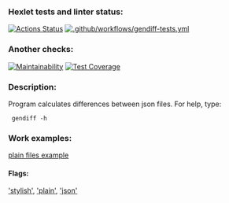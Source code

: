 ### Hexlet tests and linter status:
[![Actions Status](https://github.com/Memnaya/frontend-project-46/workflows/hexlet-check/badge.svg)](https://github.com/Memnaya/frontend-project-46/actions)
[![.github/workflows/gendiff-tests.yml](https://github.com/Memnaya/frontend-project-46/actions/workflows/gendiff-tests.yml/badge.svg)](https://github.com/Memnaya/frontend-project-46/actions/workflows/gendiff-tests.yml)

### Another checks:
[![Maintainability](https://api.codeclimate.com/v1/badges/f96e2455eb3dc3379d6a/maintainability)](https://codeclimate.com/github/Memnaya/frontend-project-46/maintainability)
[![Test Coverage](https://api.codeclimate.com/v1/badges/f96e2455eb3dc3379d6a/test_coverage)](https://codeclimate.com/github/Memnaya/frontend-project-46/test_coverage)

### Description:
Program calculates differences between json files.
For help, type:
```
 gendiff -h
```
### Work examples:
[plain files example](https://asciinema.org/a/dZ9HBo3AeMPhnrmAddKTu4H4P)
#### Flags:
['stylish'](https://asciinema.org/a/DpbbjvhbJiVdRnRfxchiBC3YH), ['plain'](https://asciinema.org/a/DpbbjvhbJiVdRnRfxchiBC3YH), ['json'](https://asciinema.org/a/mrK5knavuAMfpdILJyy6NB07c)